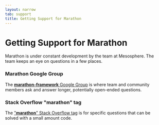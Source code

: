 ```yaml
---
layout: narrow
tab: support
title: Getting Support for Marathon
---
```


# Getting Support for Marathon

Marathon is under constant development by the team at Mesosphere. The team keeps
an eye on questions in a few places.

### Marathon Google Group

The
[**marathon-framework** Google Group](https://groups.google.com/forum/#!forum/marathon-framework)
is where team and community members ask and answer longer, potentially open-ended
questions.

### Stack Overflow "marathon" tag

The
["**marathon**" Stack Overflow tag](https://stackoverflow.com/questions/tagged/marathon)
is for specific questions that can be solved with a small amount code.
